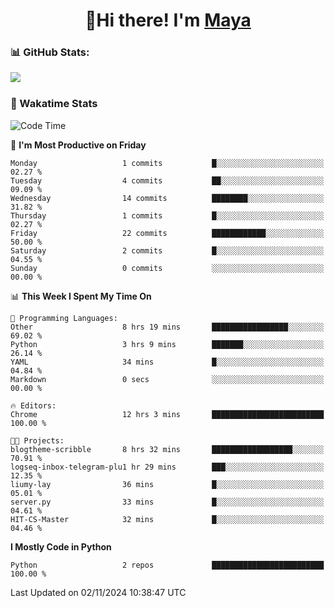  <h1 align="center">👋Hi there! I'm <a href="https://liumyblog.cn">Maya</a></h1>

### 📊 GitHub Stats:
<p href="https://github.com/anuraghazra/github-readme-stats">
<img align="left" src="https://github-readme-stats.vercel.app/api?username=liumy-lay&show_icons=true&title_color=ffffff&icon_color=ffffff&text_color=ffffff&bg_color=D80835&hide_title=true" />
</p>
<br clear="left"/>

### 🚀 Wakatime Stats
<!--START_SECTION:waka-->
![Code Time](http://img.shields.io/badge/Code%20Time-116%20hrs%2045%20mins-blue)

📅 **I'm Most Productive on Friday** 

```text
Monday                   1 commits           █░░░░░░░░░░░░░░░░░░░░░░░░   02.27 % 
Tuesday                  4 commits           ██░░░░░░░░░░░░░░░░░░░░░░░   09.09 % 
Wednesday                14 commits          ████████░░░░░░░░░░░░░░░░░   31.82 % 
Thursday                 1 commits           █░░░░░░░░░░░░░░░░░░░░░░░░   02.27 % 
Friday                   22 commits          ████████████░░░░░░░░░░░░░   50.00 % 
Saturday                 2 commits           █░░░░░░░░░░░░░░░░░░░░░░░░   04.55 % 
Sunday                   0 commits           ░░░░░░░░░░░░░░░░░░░░░░░░░   00.00 % 
```


📊 **This Week I Spent My Time On** 

```text
💬 Programming Languages: 
Other                    8 hrs 19 mins       █████████████████░░░░░░░░   69.02 % 
Python                   3 hrs 9 mins        ███████░░░░░░░░░░░░░░░░░░   26.14 % 
YAML                     34 mins             █░░░░░░░░░░░░░░░░░░░░░░░░   04.84 % 
Markdown                 0 secs              ░░░░░░░░░░░░░░░░░░░░░░░░░   00.00 % 

🔥 Editors: 
Chrome                   12 hrs 3 mins       █████████████████████████   100.00 % 

🐱‍💻 Projects: 
blogtheme-scribble       8 hrs 32 mins       ██████████████████░░░░░░░   70.91 % 
logseq-inbox-telegram-plu1 hr 29 mins        ███░░░░░░░░░░░░░░░░░░░░░░   12.35 % 
liumy-lay                36 mins             █░░░░░░░░░░░░░░░░░░░░░░░░   05.01 % 
server.py                33 mins             █░░░░░░░░░░░░░░░░░░░░░░░░   04.61 % 
HIT-CS-Master            32 mins             █░░░░░░░░░░░░░░░░░░░░░░░░   04.46 % 
```

**I Mostly Code in Python** 

```text
Python                   2 repos             █████████████████████████   100.00 % 
```




 Last Updated on 02/11/2024 10:38:47 UTC
<!--END_SECTION:waka-->
